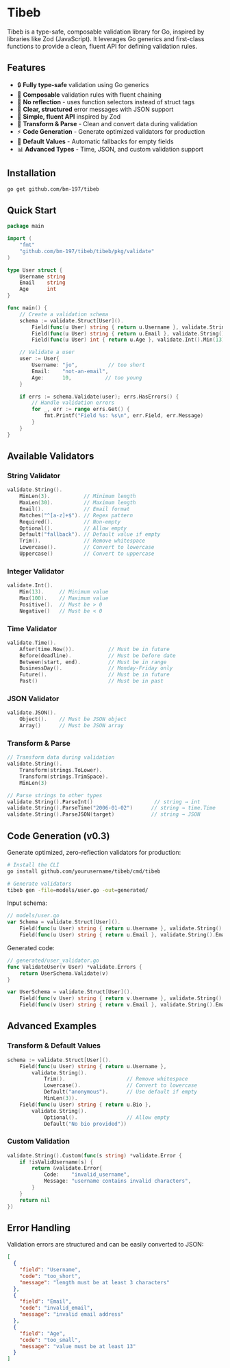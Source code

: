 # Tibeb

Tibeb is a type-safe, composable validation library for Go, inspired by libraries like Zod (JavaScript). It leverages Go generics and first-class functions to provide a clean, fluent API for defining validation rules.

## Features

- 🔒 **Fully type-safe** validation using Go generics
- 🧩 **Composable** validation rules with fluent chaining
- 🎯 **No reflection** - uses function selectors instead of struct tags
- 📝 **Clear, structured** error messages with JSON support
- 🚀 **Simple, fluent API** inspired by Zod
- 🔄 **Transform & Parse** - Clean and convert data during validation
- ⚡ **Code Generation** - Generate optimized validators for production
- 🎨 **Default Values** - Automatic fallbacks for empty fields
- 📊 **Advanced Types** - Time, JSON, and custom validation support

## Installation

```bash
go get github.com/bm-197/tibeb
```

## Quick Start

```go
package main

import (
    "fmt"
    "github.com/bm-197/tibeb/tibeb/pkg/validate"
)

type User struct {
    Username string
    Email    string
    Age      int
}

func main() {
    // Create a validation schema
    schema := validate.Struct[User]().
        Field(func(u User) string { return u.Username }, validate.String().MinLen(3).MaxLen(30)).
        Field(func(u User) string { return u.Email }, validate.String().Email()).
        Field(func(u User) int { return u.Age }, validate.Int().Min(13))

    // Validate a user
    user := User{
        Username: "jo",          // too short
        Email:    "not-an-email",
        Age:      10,           // too young
    }

    if errs := schema.Validate(user); errs.HasErrors() {
        // Handle validation errors
        for _, err := range errs.Get() {
            fmt.Printf("Field %s: %s\n", err.Field, err.Message)
        }
    }
}
```

## Available Validators

### String Validator
```go
validate.String().
    MinLen(3).           // Minimum length
    MaxLen(30).          // Maximum length
    Email().             // Email format
    Matches("^[a-z]+$"). // Regex pattern
    Required().          // Non-empty
    Optional().          // Allow empty
    Default("fallback"). // Default value if empty
    Trim().              // Remove whitespace
    Lowercase().         // Convert to lowercase
    Uppercase()          // Convert to uppercase
```

### Integer Validator
```go
validate.Int().
    Min(13).     // Minimum value
    Max(100).    // Maximum value
    Positive().  // Must be > 0
    Negative()   // Must be < 0
```

### Time Validator
```go
validate.Time().
    After(time.Now()).           // Must be in future
    Before(deadline).            // Must be before date
    Between(start, end).         // Must be in range
    BusinessDay().               // Monday-Friday only
    Future().                    // Must be in future
    Past()                       // Must be in past
```

### JSON Validator
```go
validate.JSON().
    Object().    // Must be JSON object
    Array()      // Must be JSON array
```

### Transform & Parse
```go
// Transform data during validation
validate.String().
    Transform(strings.ToLower).
    Transform(strings.TrimSpace).
    MinLen(3)

// Parse strings to other types
validate.String().ParseInt()                    // string → int
validate.String().ParseTime("2006-01-02")      // string → time.Time
validate.String().ParseJSON(target)            // string → JSON
```

## Code Generation (v0.3)

Generate optimized, zero-reflection validators for production:

```bash
# Install the CLI
go install github.com/yourusername/tibeb/cmd/tibeb

# Generate validators
tibeb gen -file=models/user.go -out=generated/
```

Input schema:
```go
// models/user.go
var Schema = validate.Struct[User]().
    Field(func(u User) string { return u.Username }, validate.String().MinLen(3)).
    Field(func(u User) string { return u.Email }, validate.String().Email())
```

Generated code:
```go
// generated/user_validator.go
func ValidateUser(v User) *validate.Errors {
    return UserSchema.Validate(v)
}

var UserSchema = validate.Struct[User]().
    Field(func(v User) string { return v.Username }, validate.String().MinLen(3)).
    Field(func(v User) string { return v.Email }, validate.String().Email())
```

## Advanced Examples

### Transform & Default Values
```go
schema := validate.Struct[User]().
    Field(func(u User) string { return u.Username },
        validate.String().
            Trim().                    // Remove whitespace
            Lowercase().               // Convert to lowercase
            Default("anonymous").      // Use default if empty
            MinLen(3)).
    Field(func(u User) string { return u.Bio },
        validate.String().
            Optional().                // Allow empty
            Default("No bio provided"))
```

### Custom Validation
```go
validate.String().Custom(func(s string) *validate.Error {
    if !isValidUsername(s) {
        return &validate.Error{
            Code:    "invalid_username",
            Message: "username contains invalid characters",
        }
    }
    return nil
})
```

## Error Handling

Validation errors are structured and can be easily converted to JSON:

```json
[
  {
    "field": "Username",
    "code": "too_short",
    "message": "length must be at least 3 characters"
  },
  {
    "field": "Email",
    "code": "invalid_email",
    "message": "invalid email address"
  },
  {
    "field": "Age",
    "code": "too_small",
    "message": "value must be at least 13"
  }
]
```
